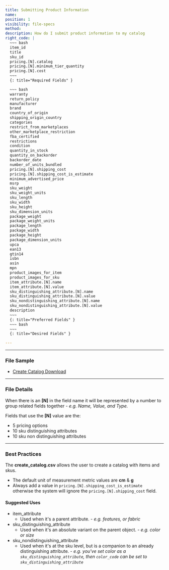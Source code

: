```yaml
---
title: Submitting Product Information
name:
position: 1
visibility: file-specs
method:
description: How do I submit product information to my catalog
right_code: |
  ~~~ bash
  item_id
  title
  sku_id
  pricing.[N].catalog
  pricing.[N].minimum_tier_quantity
  pricing.[N].cost
  ~~~
  {: title="Required Fields" }

  ~~~ bash
  warranty
  return_policy
  manufacturer
  brand
  country_of_origin
  shipping_origin_country
  categories
  restrict_from_marketplaces
  other_marketplace_restriction
  fba_certified
  restrictions
  condition
  quantity_in_stock
  quantity_on_backorder
  backorder_date
  number_of_units_bundled
  pricing.[N].shipping_cost
  pricing.[N].shipping_cost_is_estimate
  minimum_advertised_price
  msrp
  sku_weight
  sku_weight_units
  sku_length
  sku_width
  sku_height
  sku_dimension_units
  package_weight
  package_weight_units
  package_length
  package_width
  package_height
  package_dimension_units
  upca
  ean13
  gtin14
  isbn
  asin
  mpn
  product_images_for_item
  product_images_for_sku
  item_attribute.[N].name
  item_attribute.[N].value
  sku_distinguishing_attribute.[N].name
  sku_distinguishing_attribute.[N].value
  sku_nondistinguishing_attribute.[N].name
  sku_nondistinguishing_attribute.[N].value
  description
  ~~~
  {: title="Preferred Fields" }
  ~~~ bash
  ~~~
  {: title="Desired Fields" }

---
```

----
### File Sample

* <a href="https://s3-us-west-2.amazonaws.com/crux-kb/file-samples/supplier-use-cases/create_catalog_detail.xlsx">Create Catalog Download</a>

----
### File Details
  When there is an **[N]** in the field name it will be represented by a number to group related fields together
    - _e.g. Name, Value, and Type._

  Fields that use the **[N]** value are the:
  * 5 pricing options
  * 10 sku distinguishing attributes
  * 10 sku non distinguishing attributes

----
### Best Practices

The **create_catalog.csv** allows the user to create a catalog with items and skus.

  * The default unit of measurement metric values are **cm** & **g**
  * Always add a value in `pricing.[N].shipping_cost_is_estimate` otherwise the system will ignore the `pricing.[N].shipping_cost` field.

#### Suggested Uses

  * item_attribute
    - Used when it's a parent attribute. - _e.g. features, or fabric_
  * sku_distinguishing_attribute
    - Used when it's an absolute variant on the parent object. - _e.g. color or size_
  * sku_nondistinguishing_attribute
    - Used when it's at the sku level, but is a companion to an already distinguishing attribute. - _e.g. you've set color as a `sku_distinguishing_attribute`, then `color_code` can be set to `sku_distinguishing_attribute`_
